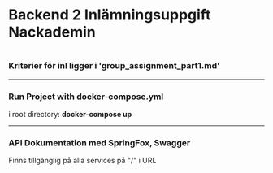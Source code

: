 <h1>Backend 2 Inlämningsuppgift Nackademin<h1>

<h3>Kriterier för inl ligger i 'group_assignment_part1.md'</h3>

<hr>
<h3>Run Project with docker-compose.yml</h3>
<p>i root directory: <strong>docker-compose up</strong></p>

<hr>
<h3>API Dokumentation med SpringFox, Swagger</h3>
<p>Finns tillgänglig på alla services på "/" i URL<p>
